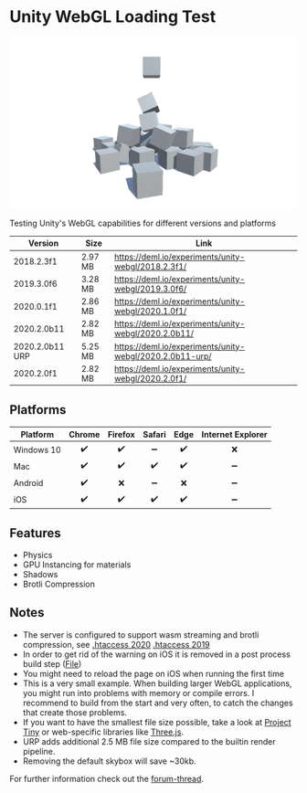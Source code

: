 # Unity WebGL Loading Test

![Preview](./preview.png)

Testing Unity's WebGL capabilities for different versions and platforms

Version | Size | Link
--- | --- | ---
2018.2.3f1 | 2.97 MB | https://deml.io/experiments/unity-webgl/2018.2.3f1/
2019.3.0f6 | 3.28 MB | https://deml.io/experiments/unity-webgl/2019.3.0f6/
2020.0.1f1 | 2.86 MB | https://deml.io/experiments/unity-webgl/2020.1.0f1/
2020.2.0b11 | 2.82 MB | https://deml.io/experiments/unity-webgl/2020.2.0b11/ 
2020.2.0b11 URP | 5.25 MB | https://deml.io/experiments/unity-webgl/2020.2.0b11-urp/ 
2020.2.0f1 | 2.82 MB | https://deml.io/experiments/unity-webgl/2020.2.0f1/ 

## Platforms

| Platform   | Chrome | Firefox | Safari | Edge | Internet Explorer |
| ---------- | :----: | :-----: | :----: | :--: | :---------------: |
| Windows 10 |   ✔️    |    ✔️    |   ➖    |  ✔️   |         ❌         |
| Mac        |   ✔️    |    ✔️    |   ✔️    |  ✔️   |         ➖         |
| Android    |   ✔️    |    ❌    |   ➖    |  ❌   |         ➖         |
| iOS        |   ✔️    |    ✔️    |   ✔️    |  ✔️   |         ➖         |

## Features

* Physics
* GPU Instancing for materials
* Shadows
* Brotli Compression

## Notes

* The server is configured to support wasm streaming and brotli compression, see [.htaccess 2020](./Configuration/2020/.htaccess)  [.htaccess 2019](./Configuration/2019/.htaccess)
* In order to get rid of the warning on iOS it is removed in a post process build step ([File](./Assets/Scripts/Editor/RemoveMobileSupportWarningWebBuild.cs))
* You might need to reload the page on iOS when running the first time
* This is a very small example. When building larger WebGL applications, you might run into problems with memory or compile errors. I recommend to build from the start and very often, to catch the changes that create those problems.
* If you want to have the smallest file size possible, take a look at [Project Tiny](https://forum.unity.com/forums/project-tiny.151/) or web-specific libraries like [Three.js](https://threejs.org/).
* URP adds additional 2.5 MB file size compared to the builtin render pipeline.
* Removing the default skybox will save ~30kb.

For further information check out the [forum-thread](https://forum.unity.com/threads/webgl-builds-for-mobile.545877/).
